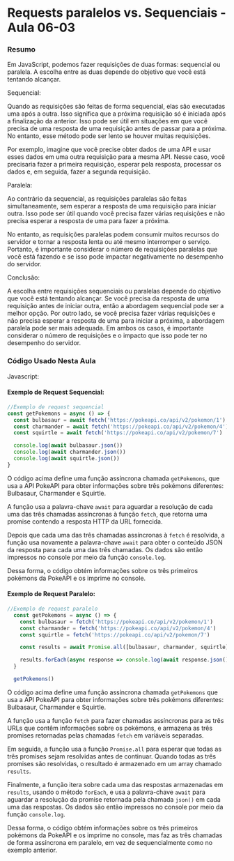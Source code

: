 <!--
Antes de publicar a issue, lembre-se de clicar na aba "Preview", para visualizar se a formatação está correta =)
-->

<!-- Escreva/insira as imagens após essa linha -->

# Requests paralelos vs. Sequenciais - Aula 06-03

### Resumo

Em JavaScript, podemos fazer requisições de duas formas: sequencial ou paralela. A escolha entre as duas depende do objetivo que você está tentando alcançar.

Sequencial:

Quando as requisições são feitas de forma sequencial, elas são executadas uma após a outra. Isso significa que a próxima requisição só é iniciada após a finalização da anterior. Isso pode ser útil em situações em que você precisa de uma resposta de uma requisição antes de passar para a próxima. No entanto, esse método pode ser lento se houver muitas requisições.

Por exemplo, imagine que você precise obter dados de uma API e usar esses dados em uma outra requisição para a mesma API. Nesse caso, você precisaria fazer a primeira requisição, esperar pela resposta, processar os dados e, em seguida, fazer a segunda requisição.

Paralela:

Ao contrário da sequencial, as requisições paralelas são feitas simultaneamente, sem esperar a resposta de uma requisição para iniciar outra. Isso pode ser útil quando você precisa fazer várias requisições e não precisa esperar a resposta de uma para fazer a próxima.

No entanto, as requisições paralelas podem consumir muitos recursos do servidor e tornar a resposta lenta ou até mesmo interromper o serviço. Portanto, é importante considerar o número de requisições paralelas que você está fazendo e se isso pode impactar negativamente no desempenho do servidor.

Conclusão:

A escolha entre requisições sequenciais ou paralelas depende do objetivo que você está tentando alcançar. Se você precisa da resposta de uma requisição antes de iniciar outra, então a abordagem sequencial pode ser a melhor opção. Por outro lado, se você precisa fazer várias requisições e não precisa esperar a resposta de uma para iniciar a próxima, a abordagem paralela pode ser mais adequada. Em ambos os casos, é importante considerar o número de requisições e o impacto que isso pode ter no desempenho do servidor.



### Código Usado Nesta Aula

Javascript:

#### Exemplo de Request Sequencial:

```javascript
//Exemplo de request sequencial
const getPokemons = async () => {
  const bulbasaur = await fetch('https://pokeapi.co/api/v2/pokemon/1')
  const charmander = await fetch('https://pokeapi.co/api/v2/pokemon/4')
  const squirtle = await fetch('https://pokeapi.co/api/v2/pokemon/7')

  console.log(await bulbasaur.json())
  console.log(await charmander.json())
  console.log(await squirtle.json())
}
```

O código acima define uma função assíncrona chamada `getPokemons`, que usa a API PokeAPI para obter informações sobre três pokémons diferentes: Bulbasaur, Charmander e Squirtle.

A função usa a palavra-chave `await` para aguardar a resolução de cada uma das três chamadas assíncronas à função `fetch`, que retorna uma promise contendo a resposta HTTP da URL fornecida.

Depois que cada uma das três chamadas assíncronas à `fetch` é resolvida, a função usa novamente a palavra-chave `await` para obter o conteúdo JSON da resposta para cada uma das três chamadas. Os dados são então impressos no console por meio da função `console.log`.

Dessa forma, o código obtém informações sobre os três primeiros pokémons da PokeAPI e os imprime no console.

#### Exemplo de Request Paralelo:

```javascript
//Exemplo de request paralelo
  const getPokemons = async () => {
    const bulbasaur = fetch('https://pokeapi.co/api/v2/pokemon/1')
    const charmander = fetch('https://pokeapi.co/api/v2/pokemon/4')
    const squirtle = fetch('https://pokeapi.co/api/v2/pokemon/7')

    const results = await Promise.all([bulbasaur, charmander, squirtle])

    results.forEach(async response => console.log(await response.json()))
  }

  getPokemons()
```

O código acima define uma função assíncrona chamada `getPokemons` que usa a API PokeAPI para obter informações sobre três pokémons diferentes: Bulbasaur, Charmander e Squirtle.

A função usa a função `fetch` para fazer chamadas assíncronas para as três URLs que contêm informações sobre os pokémons, e armazena as três promises retornadas pelas chamadas `fetch` em variáveis separadas.

Em seguida, a função usa a função `Promise.all` para esperar que todas as três promises sejam resolvidas antes de continuar. Quando todas as três promises são resolvidas, o resultado é armazenado em um array chamado `results`.

Finalmente, a função itera sobre cada uma das respostas armazenadas em `results`, usando o método `forEach`, e usa a palavra-chave `await` para aguardar a resolução da promise retornada pela chamada `json()` em cada uma das respostas. Os dados são então impressos no console por meio da função `console.log`.

Dessa forma, o código obtém informações sobre os três primeiros pokémons da PokeAPI e os imprime no console, mas faz as três chamadas de forma assíncrona em paralelo, em vez de sequencialmente como no exemplo anterior.
